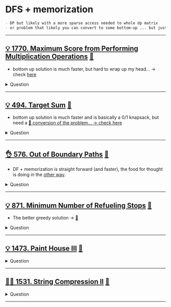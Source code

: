 # DFS + memorization

```markdown
- DP but likely with a more sparse access needed to whole dp matrix
- or problem that likely you can convert to some bottom-up ... but just hard to think of
```

------------------------------------------------------------------------------

## [:bulb: 1770. Maximum Score from Performing Multiplication Operations](https://leetcode.com/problems/maximum-score-from-performing-multiplication-operations/) [:dart:](max_score_from_mul_ops.h)

- bottom up solution is much faster, but hard to wrap up my head... -> check [here](max_score_from_mul_ops_bottom_up.h)

<details><summary markdown="span">Question</summary>

```markdown
You are given two integer arrays
- nums of size n
- multipliers of size m
- where n >= m.

You begin with a score of 0.
You want to perform exactly m operations.

On the ith operation (1-indexed), you will:
- Choose one integer x from either the start or the end of the array nums.
- Add multipliers[i] * x to your score.
- Remove x from the array nums.
- Return the maximum score after performing m operations.

Input: nums = [1,2,3], multipliers = [3,2,1]
Output: 14
Explanation: An optimal solution is as follows:
- Choose from the end, [1,2,3], adding 3 * 3 = 9 to the score.
- Choose from the end, [1,2], adding 2 * 2 = 4 to the score.
- Choose from the end, [1], adding 1 * 1 = 1 to the score.
The total score is 9 + 4 + 1 = 14.
```

</details>

------------------------------------------------------------------------------

## [:bulb: 494. Target Sum](https://leetcode.com/problems/target-sum/) [:dart:](target_sum_dfs.h)

- bottom up solution is much faster and is basically a 0/1 knapsack, but need a [:exploding_head: conversion of the problem... -> check here](../dp_01_knapsack/target_sum_bottom_up.h)

<details><summary markdown="span">Question</summary>

```markdown
You are given an integer array nums and an integer target.

You want to build an expression out of nums by adding one of the symbols '+' and
'-' before each integer in nums and then concatenate all the integers.

For example, if `nums = [2, 1]`, you can add a '+' before 2 and a '-' before 1
and concatenate them to build the expression "+2-1".

Return the number of different expressions that you can build, which evaluates
to target.

Input: nums = [1,1,1,1,1], target = 3
Output: 5

Explanation: There are 5 ways to assign symbols to make the sum of nums be target 3.
-1 + 1 + 1 + 1 + 1 = 3
+1 - 1 + 1 + 1 + 1 = 3
+1 + 1 - 1 + 1 + 1 = 3
+1 + 1 + 1 - 1 + 1 = 3
+1 + 1 + 1 + 1 - 1 = 3
```

</details>

------------------------------------------------------------------------------

## [:ok_hand: 576. Out of Boundary Paths](https://leetcode.com/problems/out-of-boundary-paths/) [:dart:](out_of_bound_path_sol1.h)

- DF + memorization is straight forward (and faster), the food for thought is doing in the [other way](out_of_bound_path_sol2.h).

<details><summary markdown="span">Question</summary>

```markdown
There is an m x n grid with a ball.
- The ball is initially at the position [`startRow`, `startColumn`].
- You are allowed to move the ball to one of the four adjacent cells in the grid
  - (possibly out of the grid crossing the grid boundary).
- You can apply at most `maxMove` moves to the ball.

Given the five integers `m`, `n`, `maxMove`, `startRow`, `startColumn`
return the number of paths to move the ball out of the grid boundary.

Since the answer can be very large, return it modulo 10^9 + 7.
```

</details>

------------------------------------------------------------------------------

## [:bulb: 871. Minimum Number of Refueling Stops](https://leetcode.com/problems/minimum-number-of-refueling-stops/) [:dart:](min_of_refueling_stops.h)

- The better greedy solution -> [:dart:](../greedy/min_of_refueling_stops_greedy.h)

<details><summary markdown="span">Question</summary>

```markdown
- A car travels from a starting position to a destination `target`

- There are gas stations along the way.
- The gas stations are represented as an array stations where
  - stations[i] = [position_i, fuel_i]
  - indicates that the ith gas station is position_i miles east of the starting
    position and has fuel_i liters of gas.

- The car has infinite tank of gas, which initially has `startFuel` in it.
- It uses one unit of gas per one mile that it drives.
- When the car reaches a gas station, it may stop and refuel, transferring all
  the gas from the station into the car.

- Return the minimum number of refueling stops the car must make in order to
 reach its destination. If it cannot reach the destination, return -1.
- Note that if the car reaches a gas station with 0 fuel left, the car can still
  refuel there.
- If the car reaches the destination with 0 fuel left, it is still considered to
  have arrived.

Input: target = 100, startFuel = 10, stations = [[10,60],[20,30],[30,30],[60,40]]
Output: 2
start with 10
drive to position 10, expending 10, refuel 60
drive from position 10 to position 60, 10 gas remains, then add the fuel 40
then we can arrive the target 100. We made 2 stops in total.

```

</details>

------------------------------------------------------------------------------

## [:bulb: 1473. Paint House III](https://leetcode.com/problems/paint-house-iii/) [:dart:](paint_house_iii.h)

<details><summary markdown="span">Question</summary>

```markdown
- There is a row of m houses in a small city
    - each house must be painted with one of the n colors (labeled from 1 to n)
    - some houses that have been painted (non-zero color) not be painted again.

- A neighborhood is a maximal group of continuous houses with the same color.
    - For example: houses = [1,2,2,3,3,2,1,1] contains 5 neighborhoods
      `[{1}, {2,2}, {3,3}, {2}, {1,1}].`
- Given an array houses, an m x n matrix cost and an integer `target` where:
    - houses[i]: is the color of the house i, 0 if the house is not painted yet.
    - cost[i][j]: is the cost of paint the house i with the color j + 1.
- Return the minimum cost of painting all the remaining houses in such a way
  that there are exactly `target` neighborhoods.
  - If it is not possible, return -1.

Input: houses = [0,0,0,0,0],
       cost = [[1,10],[10,1],[10,1],[1,10],[5,1]], m = 5, n = 2, target = 3

Output: 9
Explanation: Paint houses of this way [1,2,2,1,1]
- This array contains target = 3 neighborhoods, [{1}, {2,2}, {1,1}].
- Cost of paint all houses (1 + 1 + 1 + 1 + 5) = 9.
```

</details>

------------------------------------------------------------------------------

## [:exploding_head::exploding_head: 1531. String Compression II](https://leetcode.com/problems/string-compression-ii/) [:dart:](string_compression_ii.h)

<details><summary markdown="span">Question</summary>

```markdown
Run-length encoding is a string compression method that works by
replacing consecutive identical characters (repeated 2 or more times) with the
concatenation of the character and the number marking the count of the
characters (length of the run).
- "aabccc" --> "a2bc3".
- Notice that in this problem, we are not adding '1' after single characters.

Given a string s and an integer k. You need to delete at most k characters from
s such that the run-length encoded version of s has minimum length.

Find the minimum length of the run-length encoded version of s after deleting at
most k characters.

Input: s = "aaabcccd", k = 2
Output: 4
- Explanation:
- Compressing s without deleting anything will give us "a3bc3d" of length 6.
- Deleting any of the characters 'a' or 'c' would at most decrease the length of
  the compressed string to 5, for instance delete 2 'a' then we will have
  s = "abcccd" which compressed is abc3d.
- Therefore, the optimal way is to delete 'b' and 'd', then the compressed
version of s will be "a3c3" of length 4.
```

</details>

------------------------------------------------------------------------------
